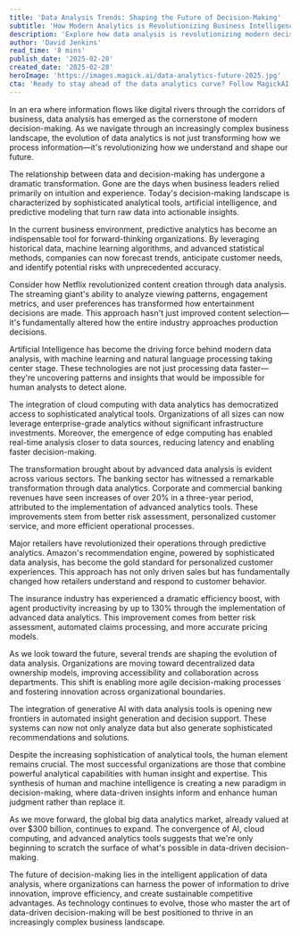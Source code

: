 ```yaml
---
title: 'Data Analysis Trends: Shaping the Future of Decision-Making'
subtitle: 'How Modern Analytics is Revolutionizing Business Intelligence'
description: 'Explore how data analysis is revolutionizing modern decision-making across industries. From AI-driven analytics to cloud computing integration, discover the trends shaping how businesses leverage data for competitive advantage and innovation.'
author: 'David Jenkins'
read_time: '8 mins'
publish_date: '2025-02-28'
created_date: '2025-02-28'
heroImage: 'https://images.magick.ai/data-analytics-future-2025.jpg'
cta: 'Ready to stay ahead of the data analytics curve? Follow MagickAI on LinkedIn for cutting-edge insights and join a community of forward-thinking professionals shaping the future of data-driven decision-making.'
---
```


In an era where information flows like digital rivers through the corridors of business, data analysis has emerged as the cornerstone of modern decision-making. As we navigate through an increasingly complex business landscape, the evolution of data analytics is not just transforming how we process information—it's revolutionizing how we understand and shape our future.

The relationship between data and decision-making has undergone a dramatic transformation. Gone are the days when business leaders relied primarily on intuition and experience. Today's decision-making landscape is characterized by sophisticated analytical tools, artificial intelligence, and predictive modeling that turn raw data into actionable insights.

In the current business environment, predictive analytics has become an indispensable tool for forward-thinking organizations. By leveraging historical data, machine learning algorithms, and advanced statistical methods, companies can now forecast trends, anticipate customer needs, and identify potential risks with unprecedented accuracy.

Consider how Netflix revolutionized content creation through data analysis. The streaming giant's ability to analyze viewing patterns, engagement metrics, and user preferences has transformed how entertainment decisions are made. This approach hasn't just improved content selection—it's fundamentally altered how the entire industry approaches production decisions.

Artificial Intelligence has become the driving force behind modern data analysis, with machine learning and natural language processing taking center stage. These technologies are not just processing data faster—they're uncovering patterns and insights that would be impossible for human analysts to detect alone.

The integration of cloud computing with data analytics has democratized access to sophisticated analytical tools. Organizations of all sizes can now leverage enterprise-grade analytics without significant infrastructure investments. Moreover, the emergence of edge computing has enabled real-time analysis closer to data sources, reducing latency and enabling faster decision-making.

The transformation brought about by advanced data analysis is evident across various sectors. The banking sector has witnessed a remarkable transformation through data analytics. Corporate and commercial banking revenues have seen increases of over 20% in a three-year period, attributed to the implementation of advanced analytics tools. These improvements stem from better risk assessment, personalized customer service, and more efficient operational processes.

Major retailers have revolutionized their operations through predictive analytics. Amazon's recommendation engine, powered by sophisticated data analysis, has become the gold standard for personalized customer experiences. This approach has not only driven sales but has fundamentally changed how retailers understand and respond to customer behavior.

The insurance industry has experienced a dramatic efficiency boost, with agent productivity increasing by up to 130% through the implementation of advanced data analytics. This improvement comes from better risk assessment, automated claims processing, and more accurate pricing models.

As we look toward the future, several trends are shaping the evolution of data analysis. Organizations are moving toward decentralized data ownership models, improving accessibility and collaboration across departments. This shift is enabling more agile decision-making processes and fostering innovation across organizational boundaries.

The integration of generative AI with data analysis tools is opening new frontiers in automated insight generation and decision support. These systems can now not only analyze data but also generate sophisticated recommendations and solutions.

Despite the increasing sophistication of analytical tools, the human element remains crucial. The most successful organizations are those that combine powerful analytical capabilities with human insight and expertise. This synthesis of human and machine intelligence is creating a new paradigm in decision-making, where data-driven insights inform and enhance human judgment rather than replace it.

As we move forward, the global big data analytics market, already valued at over $300 billion, continues to expand. The convergence of AI, cloud computing, and advanced analytics tools suggests that we're only beginning to scratch the surface of what's possible in data-driven decision-making.

The future of decision-making lies in the intelligent application of data analysis, where organizations can harness the power of information to drive innovation, improve efficiency, and create sustainable competitive advantages. As technology continues to evolve, those who master the art of data-driven decision-making will be best positioned to thrive in an increasingly complex business landscape.
